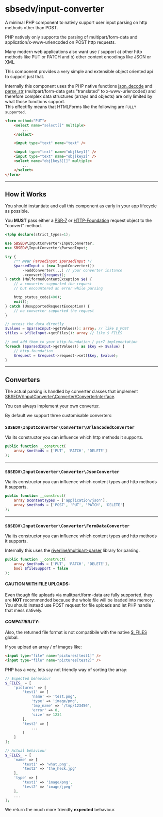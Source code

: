 # sbsedv/input-converter

A minimal PHP component to nativly support user input parsing on http methods other than POST.

PHP natively only supports the parsing of multipart/form-data and application/x-www-urlencoded on POST http requests.

Many modern web applications also want use / support a) other http methods
like PUT or PATCH and b) other content encodings like JSON or XML.

This component provides a very simple and extensible object oriented api to support just that.

Internally this component uses the PHP native functions [json_decode](https://www.php.net/manual/en/function.json-decode) and [parse_str](https://www.php.net/manual/en/function.parse-str) (multpart/form-data gets "translated" to x-www-urlencoded) and therefore complex data structures (arrays and objects) are only limited by what those functions support. <br/>
This effectifly means that HTMLForms like the following are `FULLY supported`.

```html
<form method="PUT">
    <select name="select[]" multiple>
        ...
    </select>

    <input type="text" name="text" />

    <input type="text" name="obj[key1]" />
    <input type="text" name="obj[key2]" />
    <select name="obj[key3][]" multiple>
        ...
    </select>
</form>
```

---

## **How it Works**

You should instantiate and call this component as early in your app lifecycle as possible.

You **MUST** pass either a [PSR-7](https://www.php-fig.org/psr/psr-7/) or [HTTP-Foundation](https://symfony.com/doc/current/components/http_foundation.html) request object to the "convert" method.

```php
<?php declare(strict_types=1);

use SBSEDV\InputConverter\InputConverter;
use SBSEDV\InputConverter\ParsedInput;

try {
    /** @var ParsedInput $parsedInput */
    $parsedInput = (new InputConverter())
        ->addConverter(...) // your converter instance
        ->convert($request);
} catch (MalformedContentException $e) {
    // a converter supported the request
    // but encountered an error while parsing

    http_status_code(400);
    exit();
} catch (UnsupportedRequestException) {
    // no converter supported the request
}

// access the data directly
$values = $parseInput->getValues(): array; // like $_POST
$files = $fileInput->getFiles(): array // like $_FILES

// and add them to your http-foundation / psr7 implementation
foreach ($parsedInput->getValues() as $key => $value) {
    // http-foundation
    $request = $request->request->set($key, $value);
}
```

---

## **Converters**

The actual parsing is handled by converter classes that implement
[SBSEDV\InputConverter\Converter\ConverterInterface](src/Converter/ConverterInterface.php).

You can always implement your own converter.

By default we support three customisable converters:

### `SBSEDV\InputConverter\Converter\UrlEncodedConverter`

Via its constructor you can influence which http methods it supports.

```php
public function __construct(
    array $methods = ['PUT', 'PATCH', 'DELETE']
);
```

---

### `SBSEDV\InputConverter\Converter\JsonConverter`

Via its constructor you can influence which content types and http methods it supports.

```php
public function __construct(
    array $contentTypes = ['application/json'],
    array $methods = ['POST', 'PUT', 'PATCH', 'DELETE']
);
```

---

### `SBSEDV\InputConverter\Converter\FormDataConverter`

Via its constructor you can influence which content types and http methods it supports.

Internally this uses the [riverline/multipart-parser](https://github.com/Riverline/multipart-parser) library for parsing.

```php
public function __construct(
    array $methods = ['PUT', 'PATCH', 'DELETE'],
    bool $fileSupport = false
);
```

#### **CAUTION WITH FILE UPLOADS**:

Even though file uploads via mulitpart/form-data are fully supported, they are **NOT** recommended because the whole file will be loaded into memory. You should instead use POST request for file uploads and let PHP handle that mess natively.

#### **_COMPATIBILITY_**:

Also, the returned file format is not compatibile with the native [$\_FILES](https://www.php.net/manual/en/features.file-upload.post-method.php#example-420) global.

If you upload an array / of images like:

```html
<input type="file" name="pictures[test1]" />
<input type="file" name="pictures[test2]" />
```

PHP has a very, lets say not friendly way of sorting the array:

```php
// Expected behaviour
$_FILES_ = [
    'pictures' => [
        'test1' => [
            'name' => 'test.png',
            'type' => 'image/png',
            'tmp_name' => '/tmp/123456',
            'error' => 0,
            'size' => 1234
        ],
        'test2' => [
            ...
        ]
    ]
];

// Actual behaviour
$_FILES_ = [
    'name' => [
        'test1' => 'what.png',
        'test2' => 'the_heck.jpg'
    ],
    'type' => [
        'test1' => 'image/png',
        'test2' => 'image/jpeg'
    ],
    ...
];
```

We return the much more friendly **expected** behaviour.
